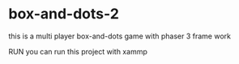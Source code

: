 # box-and-dots-2
this is a multi player box-and-dots game with phaser 3 frame work

RUN
you can run this project with xammp
